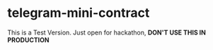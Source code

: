 # telegram-mini-contract

This is a Test Version. Just open for hackathon, **DON'T USE THIS IN PRODUCTION**

